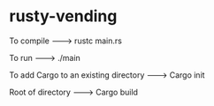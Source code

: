 # rusty-vending



To compile ---> rustc main.rs

To run ---> ./main


To add Cargo to an existing directory ---> Cargo init

Root of directory ---> Cargo build